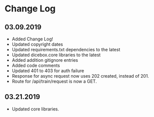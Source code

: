 Change Log
==========


03.09.2019
----------
* Added Change Log!
* Updated copyright dates
* Updated requirements.txt dependencies to the latest
* Updated dicebox.core libraries to the latest
* Added addition gitignore entries
* Added code comments
* Updated 401 to 403 for auth failure
* Response for async request now uses 202 created, instead of 201.
* Route for /api/train/request is now a GET.

03.21.2019
----------
* Updated core libraries.
